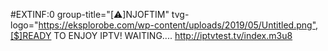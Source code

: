 #EXTINF:0 group-title="[⚠️]NJOFTIM" tvg-logo="https://eksplorobe.com/wp-content/uploads/2019/05/Untitled.png",[$]READY TO ENJOY IPTV! WAITING....
http://iptvtest.tv/index.m3u8
